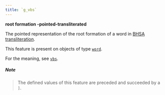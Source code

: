 ```yaml
---
title: `g_vbs`
---
```


**root formation -pointed-transliterated**


The pointed representation of the root formation of a word in
[BHSA transliteration]({{tfd}}/writing/hebrew.html).

This feature is present on objects of type
[`word`](otype.md).

For the meaning, see [`vbs`](vbs.md).

##### Note
> The defined values of this feature are preceded and succeeded by a `]`.


